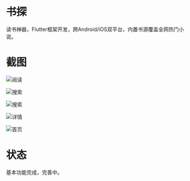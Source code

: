 # 书探

读书神器，Flutter框架开发，跨Android/iOS双平台，内置书源覆盖全网热门小说。

# 截图

![阅读](https://github.com/NightFarmer/SeekBook/blob/master/screenshot/seekbook1.gif?raw=true)

![搜索](https://gitee.com/NightFarmer/seek_book/raw/master/screenshot/seekbook2.png)

![搜索](https://gitee.com/NightFarmer/seek_book/raw/master/screenshot/seekbook3.png)

![详情](https://gitee.com/NightFarmer/seek_book/raw/master/screenshot/seekbook4.png)

![首页](https://gitee.com/NightFarmer/seek_book/raw/master/screenshot/seekbook5.png)

# 状态

基本功能完成，完善中。
